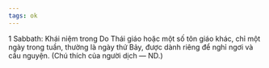 ```yaml
---
tags: ok
---
```

 1 Sabbath: Khái niệm trong Do Thái giáo hoặc một số tôn giáo khác, chỉ một ngày trong tuần, thường là ngày thứ Bảy, được dành riêng để nghỉ ngơi và cầu nguyện. (Chú thích của người dịch — ND.) 